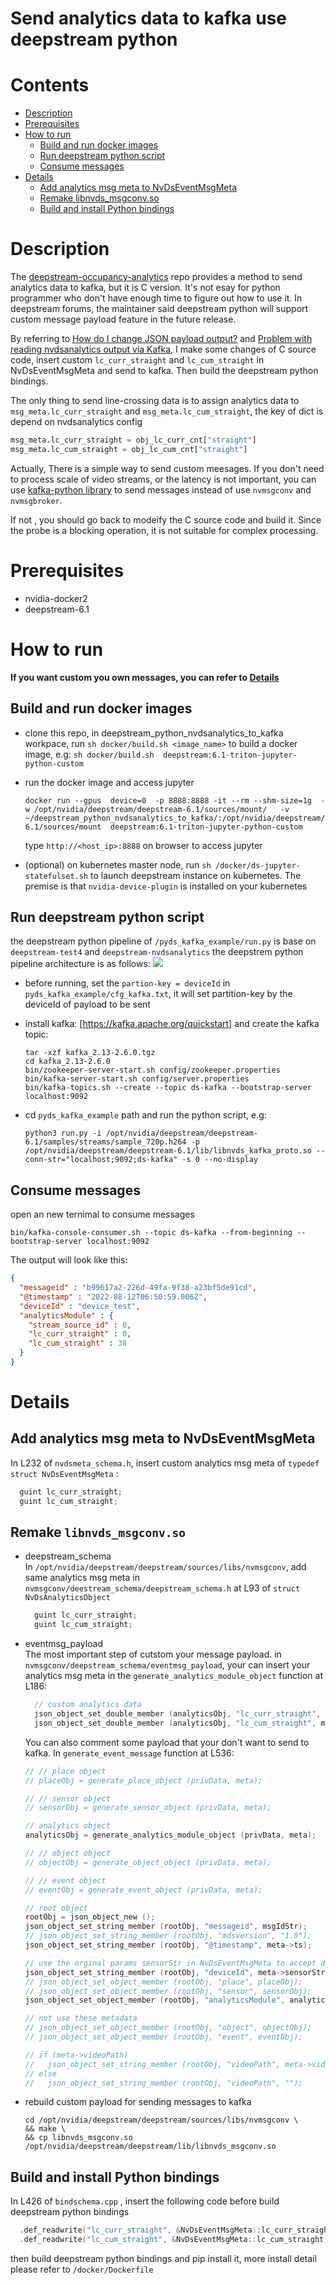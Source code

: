 # Send analytics data to kafka use deepstream python

# Contents  
- [Description](#description)  
- [Prerequisites](#prerequisites)
- [How to run](#how-to-run)  
  - [Build and run docker images](#build-and-run-docker-images)
  - [Run deepstream python script](#run-deepstream-python-script)
  - [Consume messages](#consume-messages)
- [Details](#details)
  - [Add analytics msg meta to NvDsEventMsgMeta](#add-analytics-msg-meta-to-nvdseventmsgmeta)
  - [Remake libnvds_msgconv.so](#remake-libnvdsmsgconvso)
  - [Build and install Python bindings](#build-and-install-python-bindings)

# Description
The [deepstream-occupancy-analytics](https://github.com/NVIDIA-AI-IOT/deepstream-occupancy-analytics) repo provides a method to send analytics data to kafka, but it is C version. It's not esay for python programmer who don't have enough time to figure out how to use it. In deepstream forums, the maintainer said deepstream python will support custom message payload feature in the future release.   

By referring to [How do I change JSON payload output?](https://forums.developer.nvidia.com/t/how-do-i-change-json-payload-output/217386/4) and [Problem with reading nvdsanalytics output via Kafka](https://forums.developer.nvidia.com/t/problem-with-reading-nvdsanalytics-output-via-kafka/154071), I make some changes of C source code,  insert custom `lc_curr_straight` and `lc_cum_straight` in NvDsEventMsgMeta and send to kafka. Then build the deepstream python bindings. 

The only thing to send line-crossing data is to assign analytics data to  `msg_meta.lc_curr_straight` and  `msg_meta.lc_cum_straight`, the key of dict is depend on nvdsanalytics config

```python
msg_meta.lc_curr_straight = obj_lc_curr_cnt["straight"]
msg_meta.lc_cum_straight = obj_lc_cum_cnt["straight"] 
```

Actually, There is a simple way to send custom meesages. If you don't need to process scale of video streams, or the latency is not important, you can use [kafka-python library](https://forums.developer.nvidia.com/t/how-to-build-a-custom-object-to-use-on-payloads-for-message-broker-with-python-bindings/171193) to send messages instead of use `nvmsgconv` and `nvmsgbroker`.   

If not , you should go back to modeify the C source code and build it. Since the probe is a blocking operation, it is not suitable for complex processing. 

# Prerequisites
- nvidia-docker2 
- deepstream-6.1



# How to run
**If you want custom you own messages, you can refer to [Details](#details)**

## Build  and run docker images   
 - clone this repo, in deepstream_python_nvdsanalytics_to_kafka workpace, run `sh docker/build.sh <image_name>` to build a docker image, e.g:
`sh docker/build.sh  deepstream:6.1-triton-jupyter-python-custom`

 - run the docker image and access jupyter  
    ```shell
    docker run --gpus  device=0  -p 8888:8888 -it --rm --shm-size=1g  -w /opt/nvidia/deepstream/deepstream-6.1/sources/mount/   -v ~/deepstream_python_nvdsanalytics_to_kafka/:/opt/nvidia/deepstream/deepstream-6.1/sources/mount  deepstream:6.1-triton-jupyter-python-custom
    ```
    type `http://<host_ip>:8888` on browser to access jupyter  

 - (optional) on kubernetes master node, run `sh /docker/ds-jupyter-statefulset.sh` to launch deepstream instance on kubernetes. The premise is that `nvidia-device-plugin` is installed on your kubernetes


## Run deepstream python script
the deepstream python pipeline of `/pyds_kafka_example/run.py` is base on `deepstream-test4` and `deepstream-nvdsanalytics`
the deepstrem python pipeline architecture is as follows:
![](./assets/ds-pipeline.svg)

 - before running, set the `partion-key = deviceId` in `pyds_kafka_example/cfg_kafka.txt`, it will set partition-key by the deviceId of payload to be sent

 - install kafka: [https://kafka.apache.org/quickstart] and create the kafka topic:
    ```shell
    tar -xzf kafka_2.13-2.6.0.tgz
    cd kafka_2.13-2.6.0
    bin/zookeeper-server-start.sh config/zookeeper.properties
    bin/kafka-server-start.sh config/server.properties
    bin/kafka-topics.sh --create --topic ds-kafka --bootstrap-server localhost:9092
    ```

 - cd `pyds_kafka_example` path and run the python script, e.g:
    ```shell
    python3 run.py -i /opt/nvidia/deepstream/deepstream-6.1/samples/streams/sample_720p.h264 -p /opt/nvidia/deepstream/deepstream-6.1/lib/libnvds_kafka_proto.so --conn-str="localhost;9092;ds-kafka" -s 0 --no-display
    ```



## Consume messages
  open an new ternimal to consume messages

  ```shell
  bin/kafka-console-consumer.sh --topic ds-kafka --from-beginning --bootstrap-server localhost:9092
  ```

  The output will look like this:


  ```json
  {
    "messageid" : "b99617a2-226d-49fa-9f38-a23bf5de91cd",
    "@timestamp" : "2022-08-12T06:50:59.006Z",
    "deviceId" : "device_test",
    "analyticsModule" : {
      "stream_source_id" : 0,
      "lc_curr_straight" : 0,
      "lc_cum_straight" : 38
    }
  }
  ```



# Details
## Add analytics msg meta to NvDsEventMsgMeta

In L232 of `nvdsmeta_schema.h`, insert custom analytics msg meta of `typedef struct NvDsEventMsgMeta` :

```cpp
  guint lc_curr_straight;
  guint lc_cum_straight;
```

## Remake `libnvds_msgconv.so`  

- deepstream_schema  
  In `/opt/nvidia/deepstream/deepstream/sources/libs/nvmsgconv`, add same analytics msg meta  in `nvmsgconv/deestream_schema/deepstream_schema.h` at L93 of `struct NvDsAnalyticsObject`

  ```cpp
    guint lc_curr_straight;
    guint lc_cum_straight;
  ```

- eventmsg_payload  
  The most important step of cutstom your message payload. in  `nvmsgconv/deepstream_schema/eventmsg_payload`, your can insert your analytics msg meta in the `generate_analytics_module_object` function at L186:
  ```cpp
    // custom analytics data
    json_object_set_double_member (analyticsObj, "lc_curr_straight", meta->lc_curr_straight);
    json_object_set_double_member (analyticsObj, "lc_cum_straight", meta->lc_cum_straight);
  ```

  You can also comment some payload that your don't want to send to kafka. In `generate_event_message`  function at L536:

  ```cpp
  // // place object
  // placeObj = generate_place_object (privData, meta);

  // // sensor object
  // sensorObj = generate_sensor_object (privData, meta);

  // analytics object
  analyticsObj = generate_analytics_module_object (privData, meta);

  // // object object
  // objectObj = generate_object_object (privData, meta);

  // // event object
  // eventObj = generate_event_object (privData, meta);

  // root object
  rootObj = json_object_new ();
  json_object_set_string_member (rootObj, "messageid", msgIdStr);
  // json_object_set_string_member (rootObj, "mdsversion", "1.0");
  json_object_set_string_member (rootObj, "@timestamp", meta->ts);

  // use the orginal params sensorStr in NvDsEventMsgMeta to accept deviceId that generated by python script
  json_object_set_string_member (rootObj, "deviceId", meta->sensorStr);
  // json_object_set_object_member (rootObj, "place", placeObj);
  // json_object_set_object_member (rootObj, "sensor", sensorObj);
  json_object_set_object_member (rootObj, "analyticsModule", analyticsObj);

  // not use these metadata
  // json_object_set_object_member (rootObj, "object", objectObj);
  // json_object_set_object_member (rootObj, "event", eventObj);

  // if (meta->videoPath)
  //   json_object_set_string_member (rootObj, "videoPath", meta->videoPath);
  // else
  //   json_object_set_string_member (rootObj, "videoPath", "");
  ```

- rebuild custom payload for sending messages to kafka
  ```shell
  cd /opt/nvidia/deepstream/deepstream/sources/libs/nvmsgconv \
  && make \
  && cp libnvds_msgconv.so /opt/nvidia/deepstream/deepstream/lib/libnvds_msgconv.so
  ```


## Build and install Python bindings  
  
In L426 of `bindschema.cpp` , insert the following code before build deepstream python bindings  
```cpp
  .def_readwrite("lc_curr_straight", &NvDsEventMsgMeta::lc_curr_straight)
  .def_readwrite("lc_cum_straight", &NvDsEventMsgMeta::lc_cum_straight);
```
then build deepstream python bindings and pip install it, more install detail please refer to `/docker/Dockerfile`